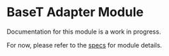 # BaseT Adapter Module
Documentation for this module is a work in progress.

For now, please refer to the [specs](specs.yaml) for module details.

